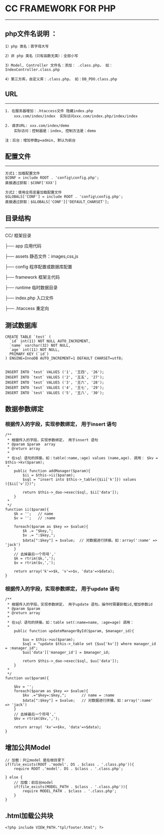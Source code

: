 # CC FRAMEWORK FOR PHP

---
## php文件名说明 ：

    1）php 类名：首字母大写

    2）非 php 类名（只有函数无类）：全部小写

    3）Model, Controller 文件名：添加： .class.php， 如：IndexController.class.php

    4）第三方库，自定义库：.class.php， 如：DB_PDO.class.php


## URL
---

    1. 在服务器增加：.htaccess文件 隐藏index.php
        xxx.com/index/index  实际访问xxx.com/index.php/index/index

    2. 请求URL: xxx.com/index/demo
        实际访问：控制器是：index, 控制方法是：demo

    注：后台：增加参数p=admin, 默认为前台


## 配置文件
---
    方式1：加载配置文件
    $CONF = include ROOT . 'config\config.php';
    直接通过获取：$CONF['XXX']
    
    方式2：使用全局变量加载配置文件
    $GLOBALS['CONF'] = include ROOT . 'config\config.php';
    直接通过获取：$GLOBALS['CONF']['DEFAULT_CHARSET'];

## 目录结构
---
CC/	框架目录

├── app         应用代码

├── assets      静态文件：images,css,js

├── config      程序配置或数据库配置

├── framework   框架主代码

├── runtime     临时数据目录

├── index.php   入口文件

├── .htaccess   重定向


## 测试数据库
    CREATE TABLE `test` (
      `id` int(11) NOT NULL AUTO_INCREMENT,
      `name` varchar(32) NOT NULL,
      `age` int(11) NOT NULL,
      PRIMARY KEY (`id`)
    ) ENGINE=InnoDB AUTO_INCREMENT=1 DEFAULT CHARSET=utf8;
    
    
    INSERT INTO `test` VALUES ('1', '王四', '26');
    INSERT INTO `test` VALUES ('2', '王五', '27');
    INSERT INTO `test` VALUES ('3', '王六', '28');
    INSERT INTO `test` VALUES ('4', '王七', '29');
    INSERT INTO `test` VALUES ('5', '王八', '30');


## 数据参数绑定

### 根据传入的字段，实现参数绑定， 用于insert 语句
   

    /**
     * 根据传入的字段，实现参数绑定， 用于insert 语句
     * @param $param  array
     * @return array
     *
     * 在sql 语句的拼接。如：table(:name,:age) values (name,age). 调用： $kv = $this->kv($param);
     *
        public function addManager($param){
            $ii = $this->ii($param);
            $sql = "insert into $this->_table({$ii['k']}) values ({$ii['v']})";

            return $this->_dao->exec($sql, $ii['data']);
        }
     *
     */
    function ii($param){
        $k = '';   // name
        $v = '';   // :name

        foreach($param as $key => $value){
            $k .= "$key,";
            $v .= ":$key,";
            $data[":$key"] = $value;  // 对数据进行拼接。如：array(':name' => 'jack')
        }
        // 去掉最后一个符号','
        $k = rtrim($k,',');
        $v = rtrim($v,',');

        return array('k'=>$k, 'v'=>$v, 'data'=>$data);
    }


### 根据传入的字段，实现参数绑定， 用于update 语句


    /**
     * 根据传入的字段，实现参数绑定， 用于update 语句。操作时需要卸载id,增加参数id
     * @param $param
     * @return array
     *
     * 在sql 语句的拼接。如：table set(:name=name, :age=age) 调用：
     *
        public function updateManagerById($param, $manager_id){

            $uu = $this->uu($param);
            $sql = "update $this->_table set {$uu['kv']} where manager_id = :manager_id";
            $uu['data']['manager_id'] = $manager_id;

            return $this->_dao->exec($sql, $uu['data']);
        }
     *
     */
    function uu($param){

        $kv = '';
        foreach($param as $key => $value){
            $kv .="$key=:$key,";       // name = :name
            $data[":$key"] = $value;   // 对数据进行拼接。如：array(':name' => 'jack')
        }
        // 去掉最后一个符号','
        $kv = rtrim($kv,',');

        return array( 'kv'=>$kv, 'data'=>$data);
    }


## 增加公共Model

    // 加载：共公model 是在根目录下
    if(file_exists(ROOT .'model'. DS . $class . '.class.php')){
        require ROOT .'model'. DS . $class . '.class.php';

    } else {
        // 加载：前后台model
        if(file_exists(MODEL_PATH . $class . '.class.php')){
            require MODEL_PATH . $class . '.class.php';
        }
    }


## .html加载公共块

    <?php include VIEW_PATH."tpl/footer.html"; ?>